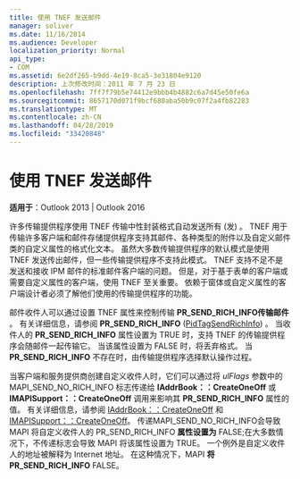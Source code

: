 ```yaml
---
title: 使用 TNEF 发送邮件
manager: soliver
ms.date: 11/16/2014
ms.audience: Developer
localization_priority: Normal
api_type:
- COM
ms.assetid: 6e2df265-b9dd-4e19-8ca5-3e31804e9120
description: 上次修改时间：2011 年 7 月 23 日
ms.openlocfilehash: 7ff7f79b5e74412e9bbb4b4882c6a7d45e50fe6a
ms.sourcegitcommit: 8657170d071f9bcf680aba50b9c07f2a4fb82283
ms.translationtype: MT
ms.contentlocale: zh-CN
ms.lasthandoff: 04/28/2019
ms.locfileid: "33420848"
---
```

# <a name="sending-messages-with-tnef"></a>使用 TNEF 发送邮件

  
  
**适用于**：Outlook 2013 | Outlook 2016 
  
许多传输提供程序使用 TNEF 传输中性封装格式自动发送所有 (发) 。 TNEF 用于传输许多客户端和邮件存储提供程序支持其邮件、各种类型的附件以及自定义邮件类的自定义属性的格式化文本。 虽然大多数传输提供程序的默认模式是使用 TNEF 发送传出邮件，但一些传输提供程序不支持此模式。 TNEF 支持不足不是发送和接收 IPM 邮件的标准邮件客户端的问题。 但是，对于基于表单的客户端或需要自定义属性的客户端，使用 TNEF 至关重要。 依赖于窗体或自定义属性的客户端设计者必须了解他们使用的传输提供程序的功能。
  
邮件收件人可以通过设置 TNEF 属性来控制传输 **PR_SEND_RICH_INFO传输邮件** 。 有关详细信息，请参阅 **PR_SEND_RICH_INFO** ([PidTagSendRichInfo](pidtagsendrichinfo-canonical-property.md)) 。 当收件人的 **PR_SEND_RICH_INFO** 属性设置为 TRUE 时，支持 TNEF 的传输提供程序会随邮件一起传输它。 当该属性设置为 FALSE 时，将丢弃格式。 当 **PR_SEND_RICH_INFO** 不存在时，由传输提供程序选择默认操作过程。 
  
当客户端和服务提供商创建自定义收件人时，它们可以通过将 _ulFlags_ 参数中的 MAPI_SEND_NO_RICH_INFO 标志传递给 **IAddrBook：：CreateOneOff** 或 **IMAPISupport：：CreateOneOff** 调用来影响其 **PR_SEND_RICH_INFO** 属性的值。 有关详细信息，请参阅 [IAddrBook：：CreateOneOff](iaddrbook-createoneoff.md) 和 [IMAPISupport：：CreateOneOff](imapisupport-createoneoff.md)。 传递MAPI_SEND_NO_RICH_INFO会导致 MAPI 将自定义收件人的 PR_SEND_RICH_INFO **属性设置为** FALSE;在大多数情况下，不传递标志会导致 MAPI 将该属性设置为 TRUE。 一个例外是自定义收件人的地址被解释为 Internet 地址。 在这种情况下，MAPI **将PR_SEND_RICH_INFO** FALSE。 
  

